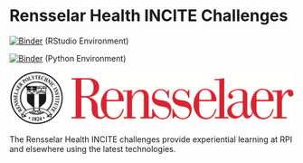 
# Rensselar Health INCITE Challenges


[![Binder](http://mybinder.org/badge.svg)](http://beta.mybinder.org/v2/gh/HealthINCITE/challenges/master?urlpath=rstudio) (RStudio Environment)

[![Binder](http://mybinder.org/badge.svg)](http://beta.mybinder.org/v2/gh/HealthINCITE/challenges/master) (Python Environment)

![](images/rensselaer.png)

The Rensselar Health INCITE challenges provide experiential learning at RPI and elsewhere using the latest technologies.
